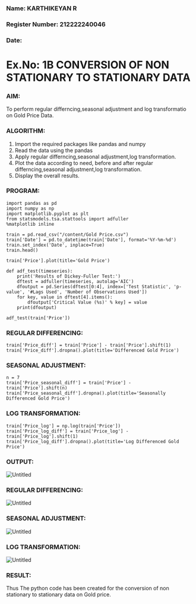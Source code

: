 ### Name: KARTHIKEYAN R
### Register Number: 212222240046
### Date:
# Ex.No: 1B                     CONVERSION OF NON STATIONARY TO STATIONARY DATA
### AIM:
To perform regular differncing,seasonal adjustment and log transformatio on Gold Price Data.
### ALGORITHM:
1. Import the required packages like pandas and numpy
2. Read the data using the pandas
3. Apply regular differncing,seasonal adjustment,log transformation.
4. Plot the data according to need, before and after regular differncing,seasonal adjustment,log transformation.
5. Display the overall results.
### PROGRAM:
```
import pandas as pd
import numpy as np
import matplotlib.pyplot as plt
from statsmodels.tsa.stattools import adfuller
%matplotlib inline

train = pd.read_csv("/content/Gold Price.csv")
train['Date'] = pd.to_datetime(train['Date'], format='%Y-%m-%d')  
train.set_index('Date', inplace=True)  
train.head()

train['Price'].plot(title='Gold Price') 

def adf_test(timeseries):
    print('Results of Dickey-Fuller Test:')
    dftest = adfuller(timeseries, autolag='AIC')
    dfoutput = pd.Series(dftest[0:4], index=['Test Statistic', 'p-value', '#Lags Used', 'Number of Observations Used'])
    for key, value in dftest[4].items():
        dfoutput['Critical Value (%s)' % key] = value
    print(dfoutput)

adf_test(train['Price'])
```
### REGULAR DIFFERENCING:
```
train['Price_diff'] = train['Price'] - train['Price'].shift(1)
train['Price_diff'].dropna().plot(title='Differenced Gold Price')
```
### SEASONAL ADJUSTMENT:
```
n = 7 
train['Price_seasonal_diff'] = train['Price'] - train['Price'].shift(n) 
train['Price_seasonal_diff'].dropna().plot(title='Seasonally Differenced Gold Price')
```
### LOG TRANSFORMATION:
```
train['Price_log'] = np.log(train['Price'])
train['Price_log_diff'] = train['Price_log'] - train['Price_log'].shift(1)
train['Price_log_diff'].dropna().plot(title='Log Differenced Gold Price')
```
### OUTPUT:
![Untitled](https://github.com/user-attachments/assets/79a8bf69-c399-471e-b05a-cb5382759485)

### REGULAR DIFFERENCING:
![Untitled](https://github.com/user-attachments/assets/5066e3ae-471c-4e9b-a6a5-4deea0c96d93)


### SEASONAL ADJUSTMENT:
![Untitled](https://github.com/user-attachments/assets/3216bba1-03a4-4821-ac6d-6bc87d14f4ae)


### LOG TRANSFORMATION:

![Untitled](https://github.com/user-attachments/assets/36758b67-66f2-4f82-9441-991480ac6702)


### RESULT:
Thus The python code has been created for the conversion of non stationary to stationary data on Gold price.
